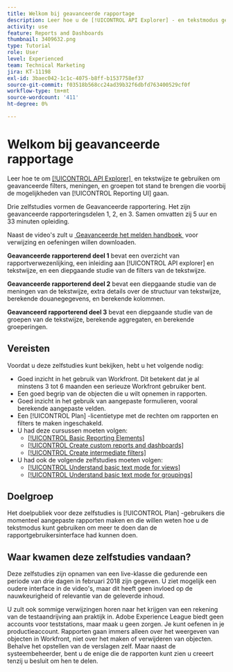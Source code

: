 ```yaml
---
title: Welkom bij geavanceerde rapportage
description: Leer hoe u de [!UICONTROL API Explorer] - en tekstmodus gebruikt om geavanceerde filters, weergaven en groepen te maken die verder gaan dan de mogelijkheden van [!UICONTROL Reporting UI] .
activity: use
feature: Reports and Dashboards
thumbnail: 3409632.png
type: Tutorial
role: User
level: Experienced
team: Technical Marketing
jira: KT-11198
exl-id: 3baec042-1c1c-4075-b8ff-b1537758ef37
source-git-commit: f03518b568cc24ad39b32f6dbfd763400529cf0f
workflow-type: tm+mt
source-wordcount: '411'
ht-degree: 0%

---
```


# Welkom bij geavanceerde rapportage

Leer hoe te om [[!UICONTROL API Explorer] &#x200B;](https://developer.adobe.com/workfront/api-explorer/) en tekstwijze te gebruiken om geavanceerde filters, meningen, en groepen tot stand te brengen die voorbij de mogelijkheden van [!UICONTROL Reporting UI] gaan.

Drie zelfstudies vormen de Geavanceerde rapportering. Het zijn geavanceerde rapporteringsdelen 1, 2, en 3. Samen omvatten zij 5 uur en 33 minuten opleiding.

Naast de video&#39;s zult u [&#x200B; Geavanceerde het melden handboek &#x200B;](/help/assets/advanced-reporting-manual.pdf) voor verwijzing en oefeningen willen downloaden.

**Geavanceerde rapporterend deel 1** bevat een overzicht van rapportverwezenlijking, een inleiding aan [!UICONTROL API explorer] en tekstwijze, en een diepgaande studie van de filters van de tekstwijze.

**Geavanceerde rapporterend deel 2** bevat een diepgaande studie van de meningen van de tekstwijze, extra details over de structuur van tekstwijze, berekende douanegegevens, en berekende kolommen.

**Geavanceerd rapporterend deel 3** bevat een diepgaande studie van de groepen van de tekstwijze, berekende aggregaten, en berekende groeperingen.

## Vereisten

Voordat u deze zelfstudies kunt bekijken, hebt u het volgende nodig:

* Goed inzicht in het gebruik van Workfront. Dit betekent dat je al minstens 3 tot 6 maanden een serieuze Workfront gebruiker bent.
* Een goed begrip van de objecten die u wilt opnemen in rapporten.
* Goed inzicht in het gebruik van aangepaste formulieren, vooral berekende aangepaste velden.
* Een [!UICONTROL Plan] -licentietype met de rechten om rapporten en filters te maken ingeschakeld.
* U had deze cursussen moeten volgen:
   * [[!UICONTROL Basic Reporting Elements]](https://experienceleague.adobe.com/docs/courses/using/workfront-u-1-2022-1-reporting.html)
   * [[!UICONTROL Create custom reports and dashboards]](https://experienceleague.adobe.com/docs/courses/using/workfront-u-1-2022-3-reporting.html)
   * [[!UICONTROL Create intermediate filters]](https://experienceleague.adobe.com/docs/courses/using/workfront-u-1-2022-2-reporting.html)
* U had ook de volgende zelfstudies moeten volgen:
   * [[!UICONTROL Understand basic text mode for views]](https://experienceleague.adobe.com/docs/workfront-learn/tutorials-workfront/reporting/intermediate-reporting/basic-text-mode-for-views.html?lang=nl-NL)
   * [[!UICONTROL Understand basic text mode for groupings]](https://experienceleague.adobe.com/docs/workfront-learn/tutorials-workfront/reporting/intermediate-reporting/basic-text-mode-for-groupings.html?lang=nl-NL)

## Doelgroep

Het doelpubliek voor deze zelfstudies is [!UICONTROL Plan] -gebruikers die momenteel aangepaste rapporten maken en die willen weten hoe u de tekstmodus kunt gebruiken om meer te doen dan de rapportgebruikersinterface had kunnen doen.

## Waar kwamen deze zelfstudies vandaan?

Deze zelfstudies zijn opnamen van een live-klasse die gedurende een periode van drie dagen in februari 2018 zijn gegeven. U ziet mogelijk een oudere interface in de video&#39;s, maar dit heeft geen invloed op de nauwkeurigheid of relevantie van de geleverde inhoud.

U zult ook sommige verwijzingen horen naar het krijgen van een rekening van de testaandrijving aan praktijk in. Adobe Experience League biedt geen accounts voor teststations, maar maak u geen zorgen. Je kunt oefenen in je productieaccount. Rapporten gaan immers alleen over het weergeven van objecten in Workfront, niet over het maken of verwijderen van objecten. Behalve het opstellen van de verslagen zelf. Maar naast de systeembeheerder, bent u de enige die de rapporten kunt zien u creeert tenzij u besluit om hen te delen.

